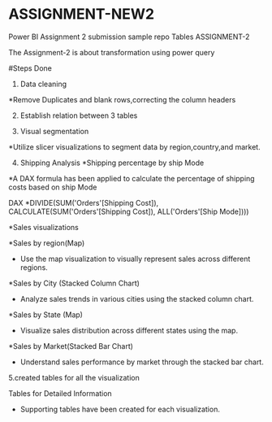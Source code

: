 # ASSIGNMENT-NEW2
Power BI Assignment 2 submission sample repo
Tables
ASSIGNMENT-2


The Assignment-2 is about transformation using power query

#Steps Done

1. Data cleaning 

*Remove Duplicates and blank rows,correcting the column headers


2. Establish relation between 3 tables


3. Visual segmentation

*Utilize slicer visualizations to segment data by region,country,and market.

4. Shipping Analysis
*Shipping percentage by ship Mode

*A DAX formula has been applied to calculate the percentage of shipping costs based on ship Mode

DAX
*DIVIDE(SUM('Orders'[Shipping Cost]), CALCULATE(SUM('Orders'[Shipping Cost]), ALL('Orders'[Ship Mode])))

*Sales visualizations

*Sales by region(Map)
 - Use the map visualization to visually represent sales across different regions.

*Sales by City (Stacked Column Chart)

  - Analyze sales trends in various cities using the stacked column chart.

  *Sales by State (Map)

  - Visualize sales distribution across different states using the map.

  *Sales by Market(Stacked Bar Chart)

  - Understand sales performance by market through the stacked bar chart.

5.created tables for all the visualization

Tables for Detailed Information 
  - Supporting tables have been created for each visualization.



